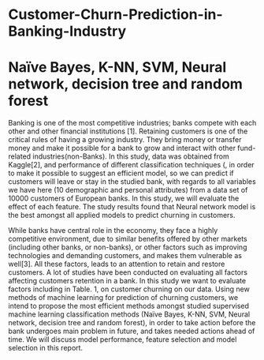 # Customer-Churn-Prediction-in-Banking-Industry
# Naïve Bayes, K-NN, SVM, Neural network, decision tree and random forest

Banking is one of the most competitive industries; banks compete with each other and other financial institutions [1]. Retaining customers is one of the critical rules of having a growing industry. They bring money or transfer money and make it possible for a bank to grow and interact with other fund-related industries(non-Banks). In this study, data was obtained from Kaggle[2], and performance of different classification techniques (, in order to make it possible to suggest an efficient model, so we can predict if customers will leave or stay in the studied bank, with regards to all variables we have here (10 demographic and personal attributes) from a data set of 10000 customers of European banks. In this study, we will evaluate the effect of each feature. The study results found that Neural network model is the best amongst all applied models to predict churning in customers.


While banks have central role in the economy, they face a highly competitive environment, due to similar benefits offered by other markets (including other banks, or non-banks), or other factors such as improving technologies and demanding customers, and makes them vulnerable as well[3]. All these factors, leads to an attention to retain and restore customers. A lot of studies have been conducted on evaluating all factors affecting customers retention in a bank. In this study we want to evaluate factors including in Table. 1, on customer churning on our data. Using new methods of machine learning for prediction of churning customers, we intend to propose the most efficient methods amongst studied supervised machine learning classification methods (Naïve Bayes, K-NN, SVM, Neural network, decision tree and random forest), in order to take action before the bank undergoes main problem in future, and takes needed actions ahead of time. We will discuss model performance, feature selection and model selection in this report.
